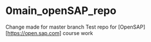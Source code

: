 # 0main_openSAP_repo
Change made for master branch
Test repo for [OpenSAP][https://open.sap.com] course work
